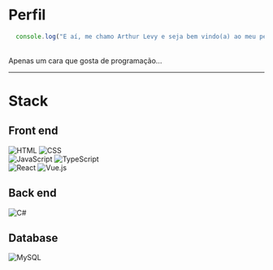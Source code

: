 # Perfil

```javascript  
  console.log("E aí, me chamo Arthur Levy e seja bem vindo(a) ao meu perfil!");
```
<br>
Apenas um cara que gosta de programação...

--- 
# Stack
## Front end
![HTML](https://img.shields.io/badge/HTML5-E34F26?style=for-the-badge&logo=html5&logoColor=white)
![CSS](https://img.shields.io/badge/CSS3-1572B6?style=for-the-badge&logo=css3&logoColor=white) <br>
![JavaScript](https://img.shields.io/badge/JavaScript-323330?style=for-the-badge&logo=javascript&logoColor=F7DF1E)
![TypeScript](https://img.shields.io/badge/typescript-%23007ACC.svg?style=for-the-badge&logo=typescript&logoColor=white) <br>
![React](https://img.shields.io/badge/React-20232A?style=for-the-badge&logo=react&logoColor=61DAFB)
![Vue.js](https://img.shields.io/badge/vuejs-%2335495e.svg?style=for-the-badge&logo=vuedotjs&logoColor=%234FC08D)

## Back end
![C#](https://img.shields.io/badge/c%23-%23239120.svg?style=for-the-badge&logo=csharp&logoColor=white)

## Database
![MySQL](https://img.shields.io/badge/mysql-%2300f.svg?style=for-the-badge&logo=mysql&logoColor=white)
